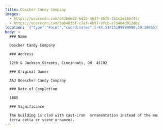 ```yaml
---
title: Doscher Candy Company
images:
  - https://ucarecdn.com/043b6e82-6d28-4647-85f5-351c2e166f4c/
  - https://ucarecdn.com/5ab4035f-c7ef-4b97-9fcb-e78404d912db/
location: '{"type":"Point","coordinates":[-84.51415109999990,39.10865]}'
body: >
  ### Name

  Doscher Candy Company

  ### Address

  12th & Jackson Streets, Cincinnati, OH  45202

  ### Original Owner

  A&J Doescher Candy Company

  ### Date of Completion

  1885

  ### Significance

  The building is clad with cast-iron  ornamentation instead of the more common
  terra cotta or stone ornament.
---
```


